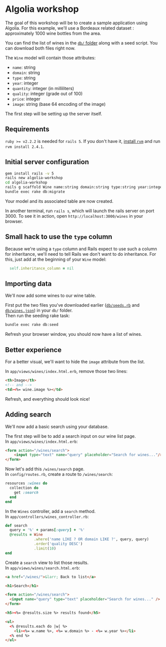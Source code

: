 # Algolia workshop

The goal of this workshop will be to create a sample application using Algolia.
For this example, we'll use a Bordeaux related dataset : approximately 1000 wine bottles from the area.

You can find the list of wines in the [`db/` folder](db/) along with a seed script.
You can download both files right now.

The `Wine` model will contain those attributes:

- `name`: string
- `domain`: string
- `type`: string
- `year`: integer
- `quantity`: integer (in milliliters)
- `quality`: integer (grade out of 100)
- `price`: integer
- `image`: string (base 64 encoding of the image)

The first step will be setting up the server itself.

## Requirements

`ruby >= v2.2.2` is needed for `rails 5`.
If you don't have it, [install `rvm`](https://rvm.io/) and run `rvm install 2.4.1`.

## Initial server configuration

```sh
gem install rails -v 5
rails new algolia-workshop
cd algolia-workshop
rails g scaffold Wine name:string domain:string type:string year:integer quantity:integer quality:integer price:integer image:string
bundle exec rake db:migrate
```

Your model and its associated table are now created.

In another terminal, run `rails s`, which will launch the rails server on port 3000.
To see it in action, open `http://localhost:3000/wines` in your browser.

## Small hack to use the `type` column

Because we're using a `type` column and Rails expect to use such a column for inheritance, we'll need to tell Rails we don't want to do inheritance.
For this, just add at the beginning of your `Wine` model:

```ruby
  self.inheritance_column = nil
```

## Importing data

We'll now add some wines to our wine table.

First put the two files you've downloaded earlier ([`db/seeds.rb`](db/seeds.rb) and [`db/wines.json`](db/wines.json)) in your `db/` folder.  
Then run the seeding rake task:

```sh
bundle exec rake db:seed
```

Refresh your browser window, you should now have a list of wines.

## Better experience

For a better visual, we'll want to hide the `image` attribute from the list.

In `app/views/wines/index.html.erb`, remove those two lines:

```html
<th>Image</th>
<!-- and -->
<td><%= wine.image %></td>
```

Refresh, and everything should look nice!

## Adding search

We'll now add a basic search using your database.

The first step will be to add a search input on our wine list page.  
In `app/views/wines/index.html.erb`:

```html
<form action="/wines/search">
    <input type="text" name="query" placeholder="Search for wines..."/>
</form>
```

Now let's add this `/wines/search` page.  
In `config/routes.rb`, create a route to `/wines/search`:

```ruby
resources :wines do
  collection do
    get :search
  end
end
```

In the `Wines` controller, add a `search` method.  
In `app/controllers/wines_controller.rb`:

```ruby
def search
  query = '%' + params[:query] + '%'
  @results = Wine
             .where('name LIKE ? OR domain LIKE ?', query, query)
             .order('quality DESC')
             .limit(10)
end
```

Create a `search` view to list those results.  
In `app/views/wines/search.html.erb`:

```html
<a href="/wines/">&larr; Back to list</a>

<h1>Search</h1>

<form action="/wines/search">
  <input name="query" type="text" placeholder="Search for wines..." />
</form>

<h5><%= @results.size %> results found</h5>

<ul>
  <% @results.each do |w| %>
    <li><%= w.name %>, <%= w.domain %> - <%= w.year %></li>
  <% end %>
</ul>
```

